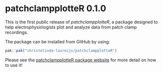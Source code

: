 # patchclampplotteR 0.1.0

This is the first public release of *patchclampplotteR*, a package designed to help electrophysiologists plot and analyze data from patch clamp recordings. 

The package can be installed from GitHub by using:

``` r
pak::pak("christelinda-laureijs/patchclampplotteR")
```

Please see the [patchclampplotteR package website](https://christelinda-laureijs.github.io/patchclampplotteR/index.html) for more detail on how to use it!
